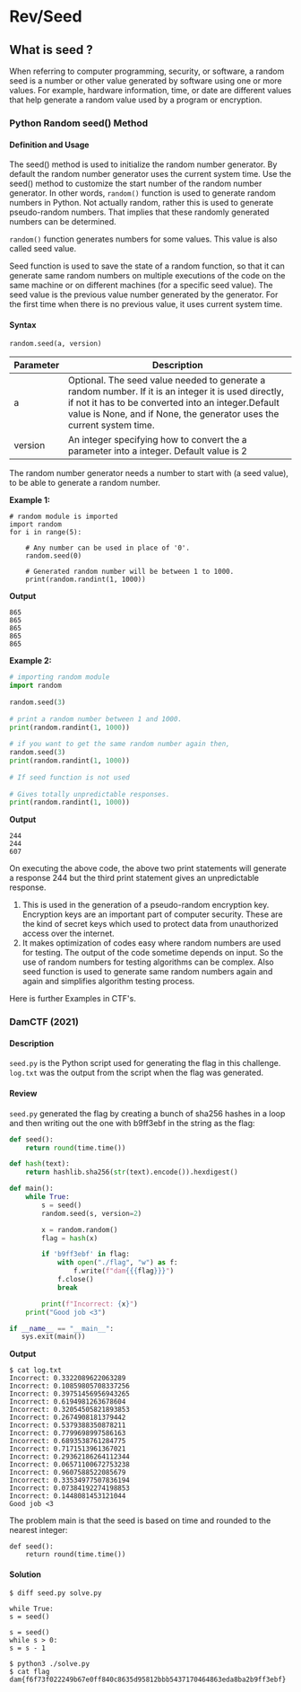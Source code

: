 # **Rev/Seed**
## **What is seed ?**
When referring to computer programming, security, or software, a random seed is a number or other value generated by software using one or more values. For example, hardware information, time, or date are different values that help generate a random value used by a program or encryption. 

### Python Random seed() Method


#### **Definition and Usage**
The seed() method is used to initialize the random number generator. By default the random number generator uses the current system time. Use the seed() method to customize the start number of the random number generator. In other words, `random()` function is used to generate random numbers in Python. Not actually random, rather this is used to generate pseudo-random numbers. That implies that these randomly generated numbers can be determined.

`random()` function generates numbers for some values. This value is also called seed value.

Seed function is used to save the state of a random function, so that it can generate same random numbers on multiple executions of the code on the same machine or on different machines (for a specific seed value). The seed value is the previous value number generated by the generator. For the first time when there is no previous value, it uses current system time.

#### **Syntax**

```
random.seed(a, version)
```

| Parameter  | Description  | 
| -------- | -------- |
| a     | Optional. The seed value needed to generate a random number. If it is an integer it is used directly, if not it has to be converted into an integer.Default value is None, and if None, the generator uses the current system time.     | 
| version     | An integer specifying how to convert the a parameter into a integer. Default value is 2     |


The random number generator needs a number to start with (a seed value), to be able to generate a random number.

**Example 1:**
```python=
# random module is imported
import random 
for i in range(5):
  
    # Any number can be used in place of '0'.
    random.seed(0)
  
    # Generated random number will be between 1 to 1000.
    print(random.randint(1, 1000))  
```
**Output**
```
865
865
865
865
865
```

**Example 2:**
```py
# importing random module
import random
  
random.seed(3)
  
# print a random number between 1 and 1000.
print(random.randint(1, 1000))
  
# if you want to get the same random number again then,
random.seed(3) 
print(random.randint(1, 1000))
  
# If seed function is not used
  
# Gives totally unpredictable responses.
print(random.randint(1, 1000))
```
**Output**
```
244
244
607
```
On executing the above code, the above two print statements will generate a response 244 but the third print statement gives an unpredictable response.

1. This is used in the generation of a pseudo-random encryption key. Encryption keys are an important part of computer security. These are the kind of secret keys which used to protect data from unauthorized access over the internet.
2. It makes optimization of codes easy where random numbers are used for testing. The output of the code sometime depends on input. So the use of random numbers for testing algorithms can be complex. Also seed function is used to generate same random numbers again and again and simplifies algorithm testing process.

Here is further Examples in CTF's.

### **DamCTF (2021)**

#### **Description**
`seed.py` is the Python script used for generating the flag in this challenge. `log.txt` was the output from the script when the flag was generated.

#### **Review**

`seed.py` generated the flag by creating a bunch of sha256 hashes in a loop and then writing out the one with b9ff3ebf in the string as the flag:
```py
def seed():
    return round(time.time())

def hash(text):
    return hashlib.sha256(str(text).encode()).hexdigest()

def main():
    while True:
        s = seed()
        random.seed(s, version=2)

        x = random.random()
        flag = hash(x)

        if 'b9ff3ebf' in flag:
            with open("./flag", "w") as f:
                f.write(f"dam{{{flag}}}")
            f.close()
            break

        print(f"Incorrect: {x}")
    print("Good job <3")

if __name__ == "__main__":
   sys.exit(main())
```
**Output**
```
$ cat log.txt                            
Incorrect: 0.3322089622063289
Incorrect: 0.10859805708337256
Incorrect: 0.39751456956943265
Incorrect: 0.6194981263678604
Incorrect: 0.32054505821893853
Incorrect: 0.2674908181379442
Incorrect: 0.5379388350878211
Incorrect: 0.7799698997586163
Incorrect: 0.6893538761284775
Incorrect: 0.7171513961367021
Incorrect: 0.29362186264112344
Incorrect: 0.06571100672753238
Incorrect: 0.9607588522085679
Incorrect: 0.33534977507836194
Incorrect: 0.07384192274198853
Incorrect: 0.1448081453121044
Good job <3
```
The problem main is that the seed is based on time and rounded to the nearest integer:
```python=
def seed():
    return round(time.time())
```
#### **Solution**

```
$ diff seed.py solve.py
```
```python=
while True:
s = seed()

s = seed()
while s > 0:
s = s - 1
```

```
$ python3 ./solve.py
$ cat flag 
dam{f6f73f022249b67e0ff840c8635d95812bbb5437170464863eda8ba2b9ff3ebf}
```
